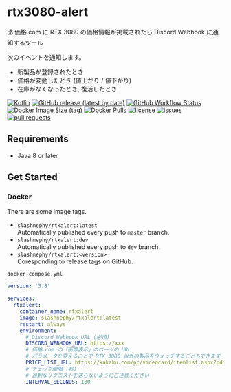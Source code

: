 # rtx3080-alert

💰 価格.com に RTX 3080 の価格情報が掲載されたら Discord Webhook に通知するツール

次のイベントを通知します。
- 新製品が登録されたとき
- 価格が変動したとき (値上がり / 値下がり)
- 在庫がなくなったとき, 復活したとき

[![Kotlin](https://img.shields.io/badge/Kotlin-1.4.30-blue)](https://kotlinlang.org)
[![GitHub release (latest by date)](https://img.shields.io/github/v/release/SlashNephy/rtxalert)](https://github.com/SlashNephy/rtxalert/releases)
[![GitHub Workflow Status](https://img.shields.io/github/workflow/status/SlashNephy/rtxalert/Docker)](https://hub.docker.com/r/slashnephy/rtxalert)
[![Docker Image Size (tag)](https://img.shields.io/docker/image-size/slashnephy/rtxalert/latest)](https://hub.docker.com/r/slashnephy/rtxalert)
[![Docker Pulls](https://img.shields.io/docker/pulls/slashnephy/rtxalert)](https://hub.docker.com/r/slashnephy/rtxalert)
[![license](https://img.shields.io/github/license/SlashNephy/rtxalert)](https://github.com/SlashNephy/rtxalert/blob/master/LICENSE)
[![issues](https://img.shields.io/github/issues/SlashNephy/rtxalert)](https://github.com/SlashNephy/rtxalert/issues)
[![pull requests](https://img.shields.io/github/issues-pr/SlashNephy/rtxalert)](https://github.com/SlashNephy/rtxalert/pulls)

## Requirements

- Java 8 or later

## Get Started

### Docker

There are some image tags.

- `slashnephy/rtxalert:latest`  
  Automatically published every push to `master` branch.
- `slashnephy/rtxalert:dev`  
  Automatically published every push to `dev` branch.
- `slashnephy/rtxalert:<version>`  
  Coresponding to release tags on GitHub.

`docker-compose.yml`

```yaml
version: '3.8'

services:
  rtxalert:
    container_name: rtxalert
    image: slashnephy/rtxalert:latest
    restart: always
    environment:
      # Discord Webhook URL (必須)
      DISCORD_WEBHOOK_URL: https://xxx
      # 価格.com の「画像表示」のページの URL
      # パラメータを変えることで RTX 3080 以外の製品をウォッチすることもできます
      PRICE_LIST_URL: https://kakaku.com/pc/videocard/itemlist.aspx?pdf_Spec103=480&pdf_Spec104=12&pdf_ob=0&pdf_vi=c
      # チェック間隔 (秒)
      # 過剰なリクエストを送らないようにご注意ください
      INTERVAL_SECONDS: 180
```
